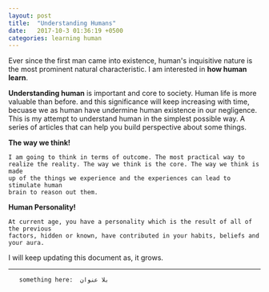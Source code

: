```yaml
---
layout: post
title:  "Understanding Humans"
date:   2017-10-3 01:36:19 +0500
categories: learning human
---
```


Ever since the first man came into existence, human's inquisitive nature is the most prominent natural characteristic.
I am interested in <strong>how human learn</strong>.

<strong>Understanding human</strong> is important and core to society. Human life is more valuable than before. and this significance
will keep increasing with time, becuase we as human have undermine human existence in our negligence. This is my attempt to understand human in the simplest possible way. A 
series of articles that can help you build perspective about some things.

<strong>The way we think!</strong>

	I am going to think in terms of outcome. The most practical way to
	realize the reality. The way we think is the core. The way we think is made 
	up of the things we experience and the experiences can lead to stimulate human
	brain to reason out them.


<strong>Human Personality!</strong>

	At current age, you have a personality which is the result of all of the previous
	factors, hidden or known, have contributed in your habits, beliefs and your aura.
	

I will keep updating this document as, it grows.

<hr/>

       something here:  بلا عنوان 


